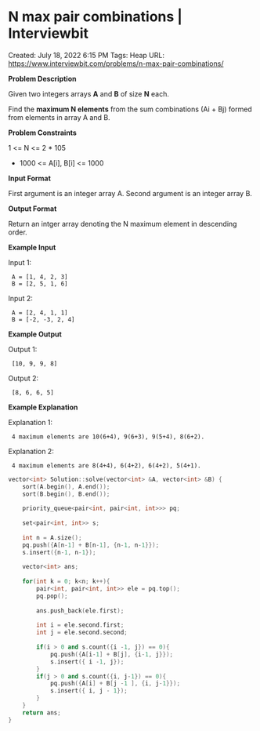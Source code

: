 # N max pair combinations | Interviewbit

Created: July 18, 2022 6:15 PM
Tags: Heap
URL: https://www.interviewbit.com/problems/n-max-pair-combinations/

**Problem Description**

Given two integers arrays **A** and **B** of size **N** each.

Find the **maximum N elements** from the sum combinations (Ai + Bj) formed from elements in array A and B.

**Problem Constraints**

1 <= N <= 2 * 105

- 1000 <= A[i], B[i] <= 1000

**Input Format**

First argument is an integer array A.
 Second argument is an integer array B.

**Output Format**

Return an intger array denoting the N maximum element in descending order.

**Example Input**

Input 1:

```
 A = [1, 4, 2, 3]
 B = [2, 5, 1, 6]
```

Input 2:

```
 A = [2, 4, 1, 1]
 B = [-2, -3, 2, 4]
```

**Example Output**

Output 1:

```
 [10, 9, 9, 8]
```

Output 2:

```
 [8, 6, 6, 5]
```

**Example Explanation**

Explanation 1:

```
 4 maximum elements are 10(6+4), 9(6+3), 9(5+4), 8(6+2).
```

Explanation 2:

```
 4 maximum elements are 8(4+4), 6(4+2), 6(4+2), 5(4+1).
```

```cpp
vector<int> Solution::solve(vector<int> &A, vector<int> &B) {
    sort(A.begin(), A.end());
    sort(B.begin(), B.end());
    
    priority_queue<pair<int, pair<int, int>>> pq;
    
    set<pair<int, int>> s;
    
    int n = A.size();
    pq.push({A[n-1] + B[n-1], {n-1, n-1}});
    s.insert({n-1, n-1});
    
    vector<int> ans;
    
    for(int k = 0; k<n; k++){
        pair<int, pair<int, int>> ele = pq.top();
        pq.pop();
        
        ans.push_back(ele.first);
        
        int i = ele.second.first;
        int j = ele.second.second;
        
        if(i > 0 and s.count({i -1, j}) == 0){
            pq.push({A[i-1] + B[j], {i-1, j}});
            s.insert({ i -1, j});
        }
        if(j > 0 and s.count({i, j-1}) == 0){
            pq.push({A[i] + B[j -1 ], {i, j-1}});
            s.insert({ i, j - 1});
        }
    }
    return ans;  
}
```